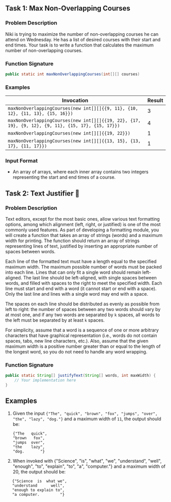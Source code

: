 ## Task 1: Max Non-Overlapping Courses

### Problem Description
Niki is trying to maximize the number of non-overlapping courses he can attend on Wednesday. He has a list of desired courses with their start and end times. Your task is to write a function that calculates the maximum number of non-overlapping courses.

### Function Signature
```java
public static int maxNonOverlappingCourses(int[][] courses)
```

### Examples

| Invocation                                                                                     | Result |
|-----------------------------------------------------------------------------------------------|--------|
| `maxNonOverlappingCourses(new int[][]{{9, 11}, {10, 12}, {11, 13}, {15, 16}})`             | 3      |
| `maxNonOverlappingCourses(new int[][]{{19, 22}, {17, 19}, {9, 12}, {9, 11}, {15, 17}, {15, 17}})` | 4      |
| `maxNonOverlappingCourses(new int[][]{{19, 22}})`                                          | 1      |
| `maxNonOverlappingCourses(new int[][]{{13, 15}, {13, 17}, {11, 17}})`                     | 1      |

### Input Format
- An array of arrays, where each inner array contains two integers representing the start and end times of a course.

## Task 2: Text Justifier 📄

### Problem Description
Text editors, except for the most basic ones, allow various text formatting options, among which alignment (left, right, or justified) is one of the most commonly used features. As part of developing a formatting module, you will create a function that takes an array of strings (words) and a maximum width for printing. The function should return an array of strings representing lines of text, justified by inserting an appropriate number of spaces between words.

Each line of the formatted text must have a length equal to the specified maximum width. The maximum possible number of words must be packed into each line. Lines that can only fit a single word should remain left-aligned. The last line should be left-aligned, with single spaces between words, and filled with spaces to the right to meet the specified width. Each line must start and end with a word (it cannot start or end with a space). Only the last line and lines with a single word may end with a space.

The spaces on each line should be distributed as evenly as possible from left to right: the number of spaces between any two words should vary by at most one, and if any two words are separated by `k` spaces, all words to the left must be separated by at least `k` spaces.

For simplicity, assume that a word is a sequence of one or more arbitrary characters that have graphical representation (i.e., words do not contain spaces, tabs, new line characters, etc.). Also, assume that the given maximum width is a positive number greater than or equal to the length of the longest word, so you do not need to handle any word wrapping.

### Function Signature
```java
public static String[] justifyText(String[] words, int maxWidth) {
    // Your implementation here
}
```
## Examples

1. Given the input `{"The", "quick", "brown", "fox", "jumps", "over", "the", "lazy", "dog."}` and a maximum width of `11`, the output should be:
   ```arduino
   {"The   quick",
   "brown   fox",
   "jumps  over",
   "the    lazy",
   "dog.       "}
   ```
2. When invoked with {"Science", "is", "what", "we", "understand", "well", "enough", "to", "explain", "to", "a", "computer."} and a maximum width of 20, the output should be:
```arduino
   {"Science  is  what we",
   "understand      well",
   "enough to explain to",
   "a computer.         "}
```
